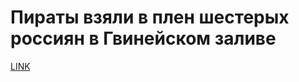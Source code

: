 # Пираты взяли в плен шестерых россиян в Гвинейском заливе 



[LINK](https://varlamov.ru/3253011.html)